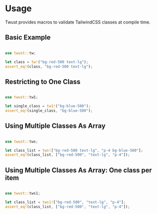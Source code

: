 # Usage

Twust provides macros to validate TailwindCSS classes at compile time.

## Basic Example

```rust

use twust::tw;

let class = tw!("bg-red-500 text-lg");
assert_eq!(class, "bg-red-500 text-lg");

```

## Restricting to One Class

```rust

use twust::tw1;

let single_class = tw1!("bg-blue-500");
assert_eq!(single_class, "bg-blue-500");

```

## Using Multiple Classes As Array

```rust

use twust::tws;

let class_list = tws!["bg-red-500 text-lg", "p-4 bg-blue-500"];
assert_eq!(class_list, ["bg-red-500", "text-lg", "p-4"]);

```


## Using Multiple Classes As Array: One class per item

```rust

use twust::tws1;

let class_list = tws1!["bg-red-500", "text-lg", "p-4"];
assert_eq!(class_list, ["bg-red-500", "text-lg", "p-4"]);

```

